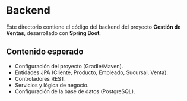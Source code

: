 # Backend

Este directorio contiene el código del backend del proyecto **Gestión de Ventas**, desarrollado con **Spring Boot**.

## Contenido esperado
- Configuración del proyecto (Gradle/Maven).
- Entidades JPA (Cliente, Producto, Empleado, Sucursal, Venta).
- Controladores REST.
- Servicios y lógica de negocio.
- Configuración de la base de datos (PostgreSQL).